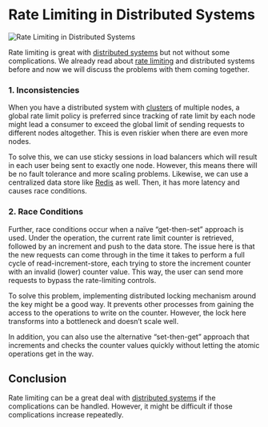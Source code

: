 # Rate Limiting in Distributed Systems

![Rate Limiting in Distributed Systems](https://miro.medium.com/v2/resize:fit:1100/format:webp/1*YH6EOXG3vv0a5bRdkecnDQ.jpeg)

Rate limiting is great with [distributed systems](https://github.com/pragyaasapkota/System-Design-Concepts/tree/master/Distributed%20System) but not without some complications. We already read about [rate limiting](https://github.com/pragyaasapkota/System-Design-Concepts/tree/master/Rate%20Limiting) and distributed systems before and now we will discuss the problems with them coming together.

### 1. Inconsistencies

When you have a distributed system with [clusters](https://github.com/pragyaasapkota/System-Design-Concepts/tree/master/Clustering) of multiple nodes, a global rate limit policy is preferred since tracking of rate limit by each node might lead a consumer to exceed the global limit of sending requests to different nodes altogether. This is even riskier when there are even more nodes.

To solve this, we can use sticky sessions in load balancers which will result in each user being sent to exactly one node. However, this means there will be no fault tolerance and more scaling problems. Likewise, we can use a centralized data store like [Redis](https://redis.io/) as well. Then, it has more latency and causes race conditions.

### 2. Race Conditions

Further, race conditions occur when a naïve “get-then-set” approach is used. Under the operation, the current rate limit counter is retrieved, followed by an increment and push to the data store. The issue here is that the new requests can come through in the time it takes to perform a full cycle of read-increment-store, each trying to store the increment counter with an invalid (lower) counter value. This way, the user can send more requests to bypass the rate-limiting controls.

To solve this problem, implementing distributed locking mechanism around the key might be a good way. It prevents other processes from gaining the access to the operations to write on the counter. However, the lock here transforms into a bottleneck and doesn’t scale well.

In addition, you can also use the alternative “set-then-get” approach that increments and checks the counter values quickly without letting the atomic operations get in the way.

## Conclusion

Rate limiting can be a great deal with [distributed systems](https://github.com/pragyaasapkota/System-Design-Concepts/tree/master/Distributed%20System) if the complications can be handled. However, it might be difficult if those complications increase repeatedly.
